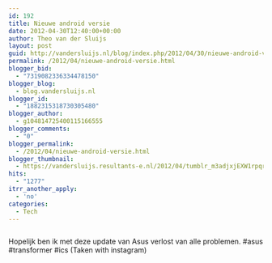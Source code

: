 ```yaml
---
id: 192
title: Nieuwe android versie
date: 2012-04-30T12:40:00+00:00
author: Theo van der Sluijs
layout: post
guid: http://vandersluijs.nl/blog/index.php/2012/04/30/nieuwe-android-versie/
permalink: /2012/04/nieuwe-android-versie.html
blogger_bid:
  - "7319082336334478150"
blogger_blog:
  - blog.vandersluijs.nl
blogger_id:
  - "1882315318730305480"
blogger_author:
  - g104814725400115166555
blogger_comments:
  - "0"
blogger_permalink:
  - /2012/04/nieuwe-android-versie.html
blogger_thumbnail:
  - https://vandersluijs.resultants-e.nl/2012/04/tumblr_m3adjxjEXW1rpqrb1o1_1280-300x300.jpg
hits:
  - "1277"
itrr_another_apply:
  - 'no'
categories:
  - Tech
---
```

<div>
  <img alt="" src="https://vandersluijs.resultants-e.nl/2012/04/tumblr_m3adjxjEXW1rpqrb1o1_1280-300x300.jpg" />
</div>

Hopelijk ben ik met deze update van Asus verlost van alle problemen. #asus #transformer #ics (Taken with instagram)